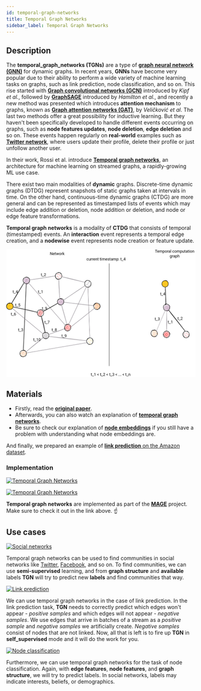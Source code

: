 ```yaml
---
id: temporal-graph-networks
title: Temporal Graph Networks
sidebar_label: Temporal Graph Networks
---
```


## Description

The **temporal_graph_networks (TGNs)** are a type of **[graph neural network (GNN)](https://distill.pub/2021/gnn-intro/)** for dynamic graphs.
In recent years, **GNNs** have become very popular due to their ability to perform a wide variety of machine learning
tasks on graphs, such as link prediction, node classification, and so on. This rise started with **[Graph convolutional
networks (GCN)](https://arxiv.org/pdf/1609.02907.pdf)** introduced by *Kipf et al.*, followed by **[GraphSAGE](https://arxiv.org/pdf/1706.02216.pdf)** introduced by *Hamilton et al.*, and recently a new
method was presented which introduces **attention mechanism** to graphs, known as **[Graph attention networks (GAT)](https://arxiv.org/pdf/1710.10903.pdf?ref=https://githubhelp.com)**, by *Veličković
et al*. The last two methods offer a great possibility for inductive learning. But they haven't been specifically developed
to handle different events occurring on graphs, such as **node features updates**, **node deletion**, **edge deletion**
and so on. These events happen regularly on **real-world** examples such as **[Twitter network](https://twitter.com/memgraphmage)**, 
where users update their profile, delete their profile or just unfollow another user.

In their work, Rossi et al. introduce [**Temporal graph networks**](https://arxiv.org/abs/2006.10637), an architecture for machine learning on streamed graphs, a rapidly-growing ML use case.


There exist two main modalities of **dynamic** graphs. Discrete-time dynamic graphs (DTDG) represent snapshots of static graphs taken at intervals in time. On the other hand, continuous-time dynamic
graphs (CTDG) are more general and can be represented as timestamped lists of events which may include edge addition or deletion, node addition or deletion, and node or edge feature transformations.

**Temporal graph networks** is a modality of **CTDG** that consists of temporal (timestamped) events. An **interaction** event represents a temporal edge creation, and a **nodewise** event represents node creation or feature update.

![temporal-computation-graph](../../data/algorithms/machine-learning-graph-analytics/temporal-computation-graph.png)
## Materials
* Firstly, read the **[original paper](https://arxiv.org/pdf/2006.10637.pdf)**.
* Afterwards, you can also watch an explanation of **[temporal graph networks](https://www.youtube.com/watch?v=0tw66aTfWaI&t=1759s&ab_channel=TheAIEpiphany)**.
* Be sure to check our explanation of **[node embeddings](https://memgraph.com/blog/introduction-to-node-embedding)** if you still have a problem with understanding what node embeddings are.

And finally, we prepared an example of  [**link prediction** on the Amazon dataset](https://hackmd.io/yy1mb9CVTYadmZz78iN5Jg).

### Implementation

[![Temporal Graph Networks](https://img.shields.io/badge/Temporal_Graph_Networks-Implementation-FB6E00?style=for-the-badge&logo=github&logoColor=white)](https://github.com/memgraph/mage/blob/main/python/tgn.py)

[![Temporal Graph Networks](https://img.shields.io/badge/Temporal_Graph_Networks-Documentation-FCC624?style=for-the-badge&logo=python&logoColor=white)](/mage/query-modules/python/temporal-graph-networks)

**Temporal graph networks** are implemented as part of the
[**MAGE**](https://github.com/memgraph/mage) project. Make sure to check it out in
the link above. :point_up:


## Use cases

[![Social
networks](https://img.shields.io/badge/Social_networks-Application-8A477F?style=for-the-badge)](/use-cases/social-media.md)

Temporal graph networks can be used to find communities in social networks like
[Twitter](https://twitter.com), [Facebook](https://www.facebook.com/), and so
on. To find communities, we can use **semi-supervised** learning, and from **graph structure** and **available** labels
**TGN** will try to predict new **labels** and find communities that way.

[![Link
prediction](https://img.shields.io/badge/Link_prediction-Application-8A477F?style=for-the-badge)](/mage/algorithms/machine-learning-graph-analytics/link-prediction-algorithm)

We can use temporal graph networks in the case of link prediction. In the link prediction task, **TGN** needs to correctly predict which edges won't appear - *positive samples* and which edges will not appear - 
*negative samples*. We use edges that arrive in batches of a stream as a *positive sample* and *negative samples* we artificially create. *Negative samples* consist of nodes that are not linked.
Now, all that is left is to fire up **TGN** in **self_supervised** mode and it will do the work for you.

[![Node
classification](https://img.shields.io/badge/Node_classification-Application-8A477F?style=for-the-badge)](/mage/algorithms/machine-learning-graph-analytics/node-classification-algorithm)

Furthermore, we can use temporal graph networks for the task of node classification. Again, with **edge features**, **node features**, and **graph structure**, we will try to predict labels. In social networks, labels may indicate interests, beliefs, or demographics.


